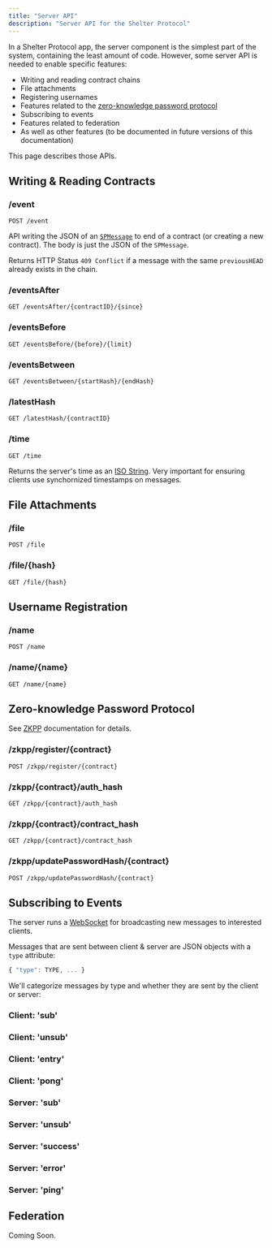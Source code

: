 ```yaml
---
title: "Server API"
description: "Server API for the Shelter Protocol"
---
```


In a Shelter Protocol app, the server component is the simplest part of the system, containing the least amount of code. However, some server API is needed to enable specific features:

- Writing and reading contract chains
- File attachments
- Registering usernames
- Features related to the [zero-knowledge password protocol](zkpp)
- Subscribing to events
- Features related to federation
- As well as other features (to be documented in future versions of this documentation)

This page describes those APIs.

## Writing & Reading Contracts

### /event

`POST /event`

API writing the JSON of an [`SPMessage`](spmessage) to end of a contract (or creating a new contract). The body is just the JSON of the `SPMessage`.

Returns HTTP Status `409 Conflict` if a message with the same `previousHEAD` already exists in the chain.

### /eventsAfter

`GET /eventsAfter/{contractID}/{since}`

### /eventsBefore

`GET /eventsBefore/{before}/{limit}`

### /eventsBetween

`GET /eventsBetween/{startHash}/{endHash}`

### /latestHash

`GET /latestHash/{contractID}`

### /time

`GET /time`

Returns the server's time as an [ISO String](https://developer.mozilla.org/en-US/docs/Web/JavaScript/Reference/Global_Objects/Date/toISOString). Very important for ensuring clients use synchornized timestamps on messages.

## File Attachments

### /file

`POST /file`

### /file/{hash}

`GET /file/{hash}`

## Username Registration

### /name

`POST /name`

### /name/{name}

`GET /name/{name}`

## Zero-knowledge Password Protocol

See [ZKPP](zkpp) documentation for details.

### /zkpp/register/{contract}

`POST /zkpp/register/{contract}`

### /zkpp/{contract}/auth_hash

`GET /zkpp/{contract}/auth_hash`

### /zkpp/{contract}/contract_hash

`GET /zkpp/{contract}/contract_hash`

### /zkpp/updatePasswordHash/{contract}

`POST /zkpp/updatePasswordHash/{contract}`

## Subscribing to Events

The server runs a [WebSocket](https://developer.mozilla.org/en-US/docs/Web/API/WebSockets_API) for broadcasting new messages to interested clients.

Messages that are sent between client & server are JSON objects with a `type` attribute:

```js
{ "type": TYPE, ... }
```

We'll categorize messages by type and whether they are sent by the client or server:

### Client: 'sub'
### Client: 'unsub'
### Client: 'entry'
### Client: 'pong'

### Server: 'sub'
### Server: 'unsub'
### Server: 'success'
### Server: 'error'
### Server: 'ping'

## Federation

Coming Soon.

